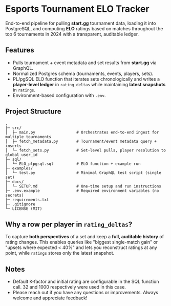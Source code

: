 # Esports Tournament ELO Tracker

End-to-end pipeline for pulling **start.gg** tournament data, loading it into PostgreSQL, and computing **ELO** ratings based on matches throughout the top 6 tournaments in 2024 with a transparent, auditable ledger.

## Features
- Pulls tournament + event metadata and set results from **start.gg** via GraphQL.
- Normalized Postgres schema (tournaments, events, players, sets).
- PL/pgSQL ELO function that iterates sets chronologically and writes a **player-level ledger** in `rating_deltas` while maintaining **latest snapshots** in `ratings`.
- Environment-based configuration with `.env`.

## Project Structure
```
.
├─ src/
│  ├─ main.py                  # Orchestrates end-to-end ingest for multiple tournaments
│  ├─ fetch_metadata.py        # Tournament/event metadata query + inserts
│  └─ fetch_sets.py            # Set-level pulls, player resolution to global user_id
├─ sql/
│  └─ ELO_plpgsql.sql          # ELO function + example run
├─ examples/
│  └─ test.py                  # Minimal GraphQL test script (single set)
├─ docs/
│  └─ SETUP.md                 # One-time setup and run instructions
├─ .env.example                # Required environment variables (no secrets)
├─ requirements.txt
├─ .gitignore
└─ LICENSE (MIT)
```

## Why a row per player in `rating_deltas`?
To capture **both perspectives** of a set and keep a **full, auditable history** of rating changes. This enables queries like "biggest single-match gain" or "upsets where expected < 40%" and lets you reconstruct ratings at any point, while `ratings` stores only the latest snapshot.


## Notes
- Default K-factor and initial rating are configurable in the SQL function call. 32 and 1000 respectively were used in this case.
- Please reach out if you have any questions or improvements. Always welcome and appreciate feedback!
